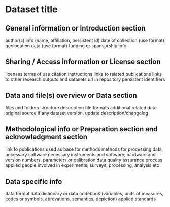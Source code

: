 # Dataset title

## General information or Introduction section

author(s) info (name, affiliation, persistent id)
date of collection (use format)
geolocation data (use format)
funding or sponsorship info

## Sharing / Access information or License section

licenses
terms of use
citation instructions
links to related publications
links to other research outputs and datasets
url in repository
persistent identifiers

## Data and file(s) overview or Data section

files and folders structure description
file formats
additional related data
original source if any
dataset version, update description/changelog

## Methodological info or Preparation section and acknowledgment section

link to publications used as base for methods
methods for processing data, necessary software
necessary instruments and software, hardware and version numbers, parameters or calibration data
quality assurance process applied
people involved in experiments, surveys, processing, analysis etc

## Data specific info

data format
data dictionary or data codebook (variables, units of measures, codes or symbols, abrevations, semantics, depiction)
applied standards

